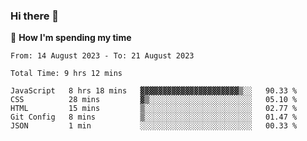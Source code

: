 ### Hi there 👋

🐛 **How I'm spending my time**
<!--START_SECTION:waka-->

```all_time
From: 14 August 2023 - To: 21 August 2023

Total Time: 9 hrs 12 mins

JavaScript   8 hrs 18 mins   ▓▓▓▓▓▓▓▓▓▓▓▓▓▓▓▓▓▓▓▓▓▓▒░░   90.33 %
CSS          28 mins         ▓▒░░░░░░░░░░░░░░░░░░░░░░░   05.10 %
HTML         15 mins         ▒░░░░░░░░░░░░░░░░░░░░░░░░   02.77 %
Git Config   8 mins          ▒░░░░░░░░░░░░░░░░░░░░░░░░   01.47 %
JSON         1 min           ░░░░░░░░░░░░░░░░░░░░░░░░░   00.33 %
```

<!--END_SECTION:waka-->

<!--
**cugel2/cugel2** is a ✨ _special_ ✨ repository because its `README.md` (this file) appears on your GitHub profile.

Here are some ideas to get you started:

- 🔭 I’m currently working on ...
- 🌱 I’m currently learning ...
- 👯 I’m looking to collaborate on ...
- 🤔 I’m looking for help with ...
- 💬 Ask me about ...
- 📫 How to reach me: ...
- 😄 Pronouns: ...
- ⚡ Fun fact: ...
-->
